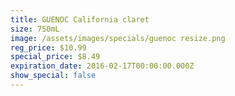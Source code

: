 ```yaml
---
title: GUENOC California claret
size: 750mL
image: /assets/images/specials/guenoc resize.png
reg_price: $10.99
special_price: $8.49
expiration_date: 2016-02-17T00:00:00.000Z
show_special: false
---
```



